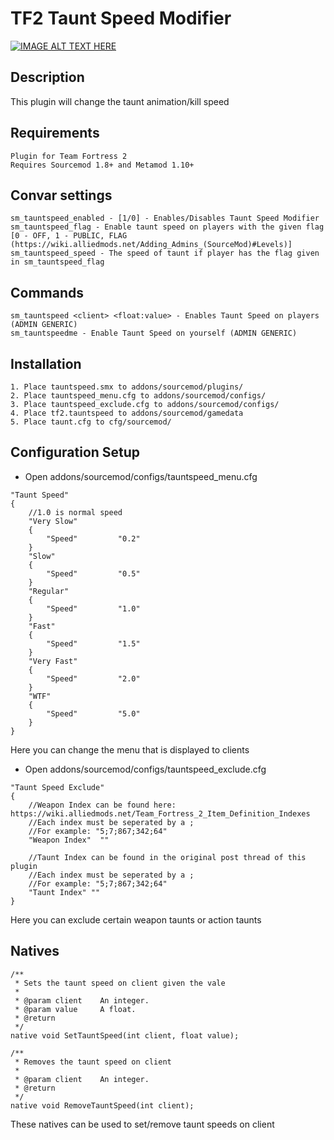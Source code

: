 # TF2 Taunt Speed Modifier

[![IMAGE ALT TEXT HERE](http://img.youtube.com/vi/QJzz6oUtAMk/0.jpg)](http://www.youtube.com/watch?v=QJzz6oUtAMk)

## Description
This plugin will change the taunt animation/kill speed

## Requirements
```
Plugin for Team Fortress 2
Requires Sourcemod 1.8+ and Metamod 1.10+
```

## Convar settings
```
sm_tauntspeed_enabled - [1/0] - Enables/Disables Taunt Speed Modifier
sm_tauntspeed_flag - Enable taunt speed on players with the given flag [0 - OFF, 1 - PUBLIC, FLAG (https://wiki.alliedmods.net/Adding_Admins_(SourceMod)#Levels)]
sm_tauntspeed_speed - The speed of taunt if player has the flag given in sm_tauntspeed_flag
```

## Commands
```
sm_tauntspeed <client> <float:value> - Enables Taunt Speed on players (ADMIN GENERIC)
sm_tauntspeedme - Enable Taunt Speed on yourself (ADMIN GENERIC)
```

## Installation
```
1. Place tauntspeed.smx to addons/sourcemod/plugins/
2. Place tauntspeed_menu.cfg to addons/sourcemod/configs/
3. Place tauntspeed_exclude.cfg to addons/sourcemod/configs/
4. Place tf2.tauntspeed to addons/sourcemod/gamedata
5. Place taunt.cfg to cfg/sourcemod/
```

## Configuration Setup
* Open addons/sourcemod/configs/tauntspeed_menu.cfg
```
"Taunt Speed"
{
	//1.0 is normal speed
    "Very Slow"
    {
		"Speed"			"0.2"
    }
	"Slow"
    {
		"Speed"			"0.5"
    }
	"Regular"
    {
		"Speed"			"1.0"
    }
	"Fast"
    {
		"Speed"			"1.5"
    }
	"Very Fast"
    {
		"Speed"			"2.0"
    }
	"WTF"
	{
		"Speed"			"5.0"
	}
}
```
Here you can change the menu that is displayed to clients

* Open addons/sourcemod/configs/tauntspeed_exclude.cfg
```
"Taunt Speed Exclude"
{
	//Weapon Index can be found here: https://wiki.alliedmods.net/Team_Fortress_2_Item_Definition_Indexes
	//Each index must be seperated by a ;
	//For example: "5;7;867;342;64"
	"Weapon Index"  ""
	
	//Taunt Index can be found in the original post thread of this plugin
	//Each index must be seperated by a ;
	//For example: "5;7;867;342;64"
	"Taunt Index" ""
}
```
Here you can exclude certain weapon taunts or action taunts

## Natives
```
/**
 * Sets the taunt speed on client given the vale
 *
 * @param client	An integer.
 * @param value		A float.
 * @return
 */
native void SetTauntSpeed(int client, float value);

/**
 * Removes the taunt speed on client
 *
 * @param client 	An integer.
 * @return
 */
native void RemoveTauntSpeed(int client);
```
These natives can be used to set/remove taunt speeds on client
